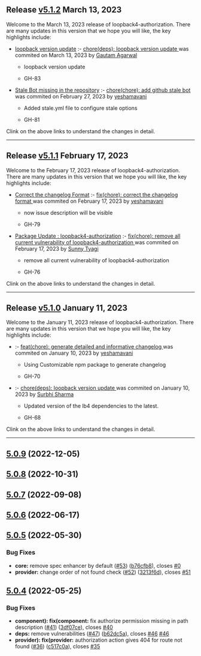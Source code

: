 ## Release [v5.1.2](https://github.com/sourcefuse/loopback4-authorization/compare/v5.1.1..v5.1.2) March 13, 2023
Welcome to the March 13, 2023 release of loopback4-authorization. There are many updates in this version that we hope you will like, the key highlights include:

  - [loopback version update](https://github.com/sourcefuse/loopback4-authorization/issues/83) :- [chore(deps): loopback version update ](https://github.com/sourcefuse/loopback4-authorization/commit/820244541cc590d69588484083fb5e6c31074040) was commited on March 13, 2023 by [Gautam Agarwal](mailto:108651274+gautam23-sf@users.noreply.github.com)
    
      - loopback version update
      
      -  GH-83
      
  
  - [Stale Bot missing in the repository](https://github.com/sourcefuse/loopback4-authorization/issues/81) :- [chore(chore): add github stale bot ](https://github.com/sourcefuse/loopback4-authorization/commit/b216e4f111256fdb1a003ac35a35eaffb80d9907) was commited on February 27, 2023 by [yeshamavani](mailto:83634146+yeshamavani@users.noreply.github.com)
    
      - Added stale.yml file to configure stale options
      
      -  GH-81
      
  
Clink on the above links to understand the changes in detail.
  ___

## Release [v5.1.1](https://github.com/sourcefuse/loopback4-authorization/compare/v5.1.0..v5.1.1) February 17, 2023
Welcome to the February 17, 2023 release of loopback4-authorization. There are many updates in this version that we hope you will like, the key highlights include:

  - [Correct the changelog Format](https://github.com/sourcefuse/loopback4-authorization/issues/79) :- [fix(chore): correct the changelog format ](https://github.com/sourcefuse/loopback4-authorization/commit/edc06409cf17bd74157bf2b8e4c350b0b6a03e53) was commited on February 17, 2023 by [yeshamavani](mailto:83634146+yeshamavani@users.noreply.github.com)
    
      - now issue description will be visible
      
      -  GH-79
      
  
  - [Package Update :  loopback4-authorization](https://github.com/sourcefuse/loopback4-authorization/issues/76) :- [fix(chore): remove all current vulnerability of loopback4-authorization ](https://github.com/sourcefuse/loopback4-authorization/commit/2da3301b1922c1ec0cc61ff6130c4b34aa84f7da) was commited on February 17, 2023 by [Sunny Tyagi](mailto:107617248+Tyagi-Sunny@users.noreply.github.com)
    
      - remove all current vulnerability of loopback4-authorization
      
      -  GH-76
      
  
Clink on the above links to understand the changes in detail.
  ___

## Release [v5.1.0](https://github.com/sourcefuse/loopback4-authorization/compare/v5.0.9..v5.1.0) January 11, 2023
Welcome to the January 11, 2023 release of loopback4-authorization. There are many updates in this version that we hope you will like, the key highlights include:

  - [](https://github.com/sourcefuse/loopback4-authorization/issues/-70) :- [feat(chore): generate detailed and informative changelog ](https://github.com/sourcefuse/loopback4-authorization/commit/c69eaf575c6b21a23779818c27ad3a4e749aaf6a) was commited on January 10, 2023 by [yeshamavani](mailto:83634146+yeshamavani@users.noreply.github.com)
    
      - Using Customizable npm package to generate changelog
      
      -  GH-70
      
  
  - [](https://github.com/sourcefuse/loopback4-authorization/issues/-68) :- [chore(deps): loopback version update ](https://github.com/sourcefuse/loopback4-authorization/commit/bab60712fa528f2b918106a384f121a5a832444d) was commited on January 10, 2023 by [Surbhi Sharma](mailto:98279679+Surbhi-sharma1@users.noreply.github.com)
    
      - Updated version of the lb4 dependencies to the latest.
      
      -  GH-68
      
  
Clink on the above links to understand the changes in detail.
  ___

## [5.0.9](https://github.com/sourcefuse/loopback4-authorization/compare/v5.0.8...v5.0.9) (2022-12-05)

## [5.0.8](https://github.com/sourcefuse/loopback4-authorization/compare/v5.0.7...v5.0.8) (2022-10-31)

## [5.0.7](https://github.com/sourcefuse/loopback4-authorization/compare/v5.0.6...v5.0.7) (2022-09-08)

## [5.0.6](https://github.com/sourcefuse/loopback4-authorization/compare/v5.0.5...v5.0.6) (2022-06-17)

## [5.0.5](https://github.com/sourcefuse/loopback4-authorization/compare/v5.0.4...v5.0.5) (2022-05-30)


### Bug Fixes

* **core:** remove spec enhancer by default ([#53](https://github.com/sourcefuse/loopback4-authorization/issues/53)) ([b76cfb8](https://github.com/sourcefuse/loopback4-authorization/commit/b76cfb8aa9ecf73c24fe9f003ff1d2896977c759)), closes [#0](https://github.com/sourcefuse/loopback4-authorization/issues/0)
* **provider:** change order of not found check ([#52](https://github.com/sourcefuse/loopback4-authorization/issues/52)) ([3213f6d](https://github.com/sourcefuse/loopback4-authorization/commit/3213f6d4ceab7a2d5d2dc236561dbda3de241ec5)), closes [#51](https://github.com/sourcefuse/loopback4-authorization/issues/51)

## [5.0.4](https://github.com/sourcefuse/loopback4-authorization/compare/v5.0.3...v5.0.4) (2022-05-25)


### Bug Fixes

* **component): fix(component:** fix authorize permission missing in path description ([#41](https://github.com/sourcefuse/loopback4-authorization/issues/41)) ([3df07ce](https://github.com/sourcefuse/loopback4-authorization/commit/3df07ce58ca6d9bc74b048fc29f636d772bc2787)), closes [#40](https://github.com/sourcefuse/loopback4-authorization/issues/40)
* **deps:** remove vulnerabilities ([#47](https://github.com/sourcefuse/loopback4-authorization/issues/47)) ([b62dc5a](https://github.com/sourcefuse/loopback4-authorization/commit/b62dc5ad72485795cd814d37f6588946e2faf1f0)), closes [#46](https://github.com/sourcefuse/loopback4-authorization/issues/46) [#46](https://github.com/sourcefuse/loopback4-authorization/issues/46)
* **provider): fix(provider:** authorization action gives 404 for route not found ([#36](https://github.com/sourcefuse/loopback4-authorization/issues/36)) ([c517c0a](https://github.com/sourcefuse/loopback4-authorization/commit/c517c0adbe156f0ad2389bacce6d7e3de3aeaab4)), closes [#35](https://github.com/sourcefuse/loopback4-authorization/issues/35)